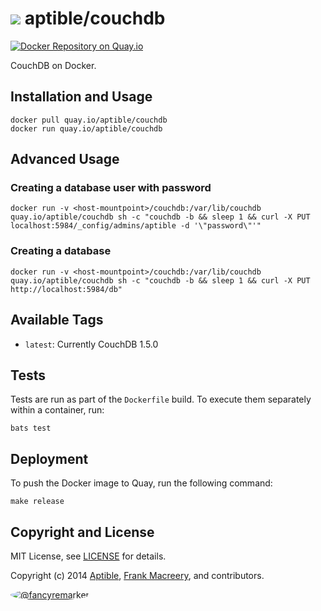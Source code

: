 # ![](https://gravatar.com/avatar/11d3bc4c3163e3d238d558d5c9d98efe?s=64) aptible/couchdb
[![Docker Repository on Quay.io](https://quay.io/repository/aptible/couchdb/status)](https://quay.io/repository/aptible/couchdb)

CouchDB on Docker.

## Installation and Usage

    docker pull quay.io/aptible/couchdb
    docker run quay.io/aptible/couchdb

## Advanced Usage

### Creating a database user with password

    docker run -v <host-mountpoint>/couchdb:/var/lib/couchdb quay.io/aptible/couchdb sh -c "couchdb -b && sleep 1 && curl -X PUT localhost:5984/_config/admins/aptible -d '\"password\"'"

### Creating a database

    docker run -v <host-mountpoint>/couchdb:/var/lib/couchdb quay.io/aptible/couchdb sh -c "couchdb -b && sleep 1 && curl -X PUT http://localhost:5984/db"

## Available Tags

* `latest`: Currently CouchDB 1.5.0

## Tests

Tests are run as part of the `Dockerfile` build. To execute them separately within a container, run:

    bats test

## Deployment

To push the Docker image to Quay, run the following command:

    make release

## Copyright and License

MIT License, see [LICENSE](LICENSE.md) for details.

Copyright (c) 2014 [Aptible](https://www.aptible.com), [Frank Macreery](https://github.com/fancyremarker), and contributors.

[<img src="https://s.gravatar.com/avatar/f7790b867ae619ae0496460aa28c5861?s=60" style="border-radius: 50%;" alt="@fancyremarker" />](https://github.com/fancyremarker)

